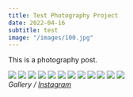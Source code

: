 ```yaml
---
title: Test Photography Project
date: 2022-04-16
subtitle: test
image: "/images/100.jpg"
---
```


This is a photography post.

<div class="gallery-box">
  <div class="gallery">
    <img src="/images/100.jpg" loading="lazy">
    <img src="/images/100.jpg" loading="lazy">
    <img src="/images/100.jpg" loading="lazy">
	<img src="/images/100.jpg" loading="lazy">
    <img src="/images/100.jpg" loading="lazy">
    <img src="/images/100.jpg" loading="lazy">
	<img src="/images/100.jpg" loading="lazy">
    <img src="/images/100.jpg" loading="lazy">
    <img src="/images/100.jpg" loading="lazy">
	<img src="/images/100.jpg" loading="lazy">
    <img src="/images/100.jpg" loading="lazy">
    <img src="/images/100.jpg" loading="lazy">
  </div>
  <em>Gallery / <a href="https://instagram.com/etienne.collin/" target="_blank">Instagram</a></em>
</div>
